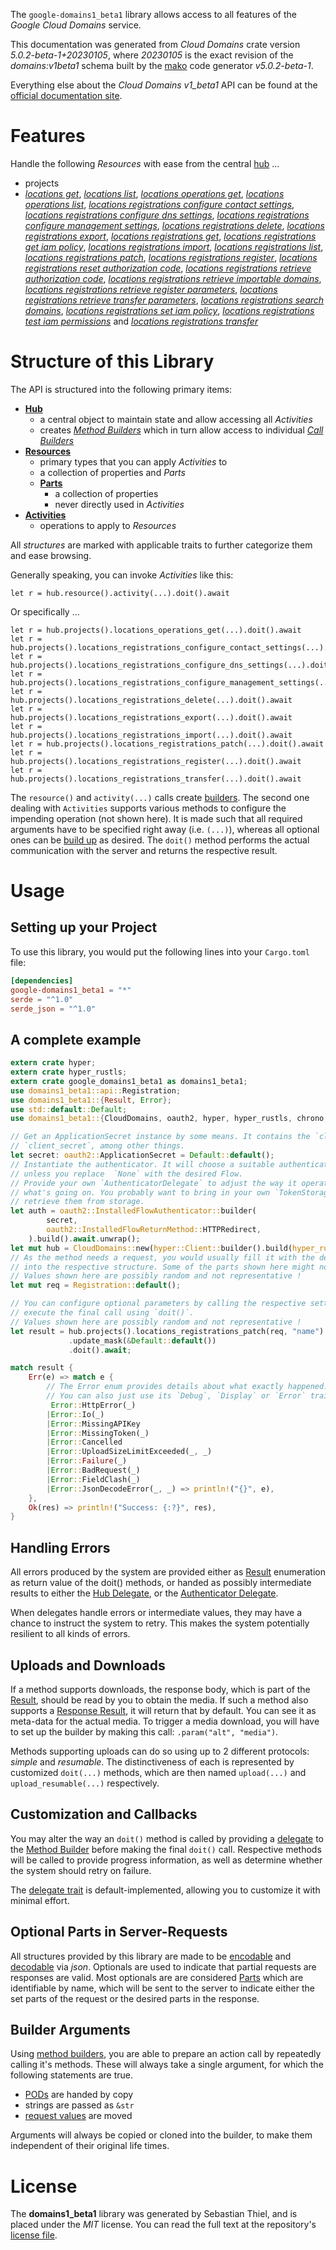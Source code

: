 <!---
DO NOT EDIT !
This file was generated automatically from 'src/generator/templates/api/README.md.mako'
DO NOT EDIT !
-->
The `google-domains1_beta1` library allows access to all features of the *Google Cloud Domains* service.

This documentation was generated from *Cloud Domains* crate version *5.0.2-beta-1+20230105*, where *20230105* is the exact revision of the *domains:v1beta1* schema built by the [mako](http://www.makotemplates.org/) code generator *v5.0.2-beta-1*.

Everything else about the *Cloud Domains* *v1_beta1* API can be found at the
[official documentation site](https://cloud.google.com/domains/).
# Features

Handle the following *Resources* with ease from the central [hub](https://docs.rs/google-domains1_beta1/5.0.2-beta-1+20230105/google_domains1_beta1/CloudDomains) ... 

* projects
 * [*locations get*](https://docs.rs/google-domains1_beta1/5.0.2-beta-1+20230105/google_domains1_beta1/api::ProjectLocationGetCall), [*locations list*](https://docs.rs/google-domains1_beta1/5.0.2-beta-1+20230105/google_domains1_beta1/api::ProjectLocationListCall), [*locations operations get*](https://docs.rs/google-domains1_beta1/5.0.2-beta-1+20230105/google_domains1_beta1/api::ProjectLocationOperationGetCall), [*locations operations list*](https://docs.rs/google-domains1_beta1/5.0.2-beta-1+20230105/google_domains1_beta1/api::ProjectLocationOperationListCall), [*locations registrations configure contact settings*](https://docs.rs/google-domains1_beta1/5.0.2-beta-1+20230105/google_domains1_beta1/api::ProjectLocationRegistrationConfigureContactSettingCall), [*locations registrations configure dns settings*](https://docs.rs/google-domains1_beta1/5.0.2-beta-1+20230105/google_domains1_beta1/api::ProjectLocationRegistrationConfigureDnsSettingCall), [*locations registrations configure management settings*](https://docs.rs/google-domains1_beta1/5.0.2-beta-1+20230105/google_domains1_beta1/api::ProjectLocationRegistrationConfigureManagementSettingCall), [*locations registrations delete*](https://docs.rs/google-domains1_beta1/5.0.2-beta-1+20230105/google_domains1_beta1/api::ProjectLocationRegistrationDeleteCall), [*locations registrations export*](https://docs.rs/google-domains1_beta1/5.0.2-beta-1+20230105/google_domains1_beta1/api::ProjectLocationRegistrationExportCall), [*locations registrations get*](https://docs.rs/google-domains1_beta1/5.0.2-beta-1+20230105/google_domains1_beta1/api::ProjectLocationRegistrationGetCall), [*locations registrations get iam policy*](https://docs.rs/google-domains1_beta1/5.0.2-beta-1+20230105/google_domains1_beta1/api::ProjectLocationRegistrationGetIamPolicyCall), [*locations registrations import*](https://docs.rs/google-domains1_beta1/5.0.2-beta-1+20230105/google_domains1_beta1/api::ProjectLocationRegistrationImportCall), [*locations registrations list*](https://docs.rs/google-domains1_beta1/5.0.2-beta-1+20230105/google_domains1_beta1/api::ProjectLocationRegistrationListCall), [*locations registrations patch*](https://docs.rs/google-domains1_beta1/5.0.2-beta-1+20230105/google_domains1_beta1/api::ProjectLocationRegistrationPatchCall), [*locations registrations register*](https://docs.rs/google-domains1_beta1/5.0.2-beta-1+20230105/google_domains1_beta1/api::ProjectLocationRegistrationRegisterCall), [*locations registrations reset authorization code*](https://docs.rs/google-domains1_beta1/5.0.2-beta-1+20230105/google_domains1_beta1/api::ProjectLocationRegistrationResetAuthorizationCodeCall), [*locations registrations retrieve authorization code*](https://docs.rs/google-domains1_beta1/5.0.2-beta-1+20230105/google_domains1_beta1/api::ProjectLocationRegistrationRetrieveAuthorizationCodeCall), [*locations registrations retrieve importable domains*](https://docs.rs/google-domains1_beta1/5.0.2-beta-1+20230105/google_domains1_beta1/api::ProjectLocationRegistrationRetrieveImportableDomainCall), [*locations registrations retrieve register parameters*](https://docs.rs/google-domains1_beta1/5.0.2-beta-1+20230105/google_domains1_beta1/api::ProjectLocationRegistrationRetrieveRegisterParameterCall), [*locations registrations retrieve transfer parameters*](https://docs.rs/google-domains1_beta1/5.0.2-beta-1+20230105/google_domains1_beta1/api::ProjectLocationRegistrationRetrieveTransferParameterCall), [*locations registrations search domains*](https://docs.rs/google-domains1_beta1/5.0.2-beta-1+20230105/google_domains1_beta1/api::ProjectLocationRegistrationSearchDomainCall), [*locations registrations set iam policy*](https://docs.rs/google-domains1_beta1/5.0.2-beta-1+20230105/google_domains1_beta1/api::ProjectLocationRegistrationSetIamPolicyCall), [*locations registrations test iam permissions*](https://docs.rs/google-domains1_beta1/5.0.2-beta-1+20230105/google_domains1_beta1/api::ProjectLocationRegistrationTestIamPermissionCall) and [*locations registrations transfer*](https://docs.rs/google-domains1_beta1/5.0.2-beta-1+20230105/google_domains1_beta1/api::ProjectLocationRegistrationTransferCall)




# Structure of this Library

The API is structured into the following primary items:

* **[Hub](https://docs.rs/google-domains1_beta1/5.0.2-beta-1+20230105/google_domains1_beta1/CloudDomains)**
    * a central object to maintain state and allow accessing all *Activities*
    * creates [*Method Builders*](https://docs.rs/google-domains1_beta1/5.0.2-beta-1+20230105/google_domains1_beta1/client::MethodsBuilder) which in turn
      allow access to individual [*Call Builders*](https://docs.rs/google-domains1_beta1/5.0.2-beta-1+20230105/google_domains1_beta1/client::CallBuilder)
* **[Resources](https://docs.rs/google-domains1_beta1/5.0.2-beta-1+20230105/google_domains1_beta1/client::Resource)**
    * primary types that you can apply *Activities* to
    * a collection of properties and *Parts*
    * **[Parts](https://docs.rs/google-domains1_beta1/5.0.2-beta-1+20230105/google_domains1_beta1/client::Part)**
        * a collection of properties
        * never directly used in *Activities*
* **[Activities](https://docs.rs/google-domains1_beta1/5.0.2-beta-1+20230105/google_domains1_beta1/client::CallBuilder)**
    * operations to apply to *Resources*

All *structures* are marked with applicable traits to further categorize them and ease browsing.

Generally speaking, you can invoke *Activities* like this:

```Rust,ignore
let r = hub.resource().activity(...).doit().await
```

Or specifically ...

```ignore
let r = hub.projects().locations_operations_get(...).doit().await
let r = hub.projects().locations_registrations_configure_contact_settings(...).doit().await
let r = hub.projects().locations_registrations_configure_dns_settings(...).doit().await
let r = hub.projects().locations_registrations_configure_management_settings(...).doit().await
let r = hub.projects().locations_registrations_delete(...).doit().await
let r = hub.projects().locations_registrations_export(...).doit().await
let r = hub.projects().locations_registrations_import(...).doit().await
let r = hub.projects().locations_registrations_patch(...).doit().await
let r = hub.projects().locations_registrations_register(...).doit().await
let r = hub.projects().locations_registrations_transfer(...).doit().await
```

The `resource()` and `activity(...)` calls create [builders][builder-pattern]. The second one dealing with `Activities` 
supports various methods to configure the impending operation (not shown here). It is made such that all required arguments have to be 
specified right away (i.e. `(...)`), whereas all optional ones can be [build up][builder-pattern] as desired.
The `doit()` method performs the actual communication with the server and returns the respective result.

# Usage

## Setting up your Project

To use this library, you would put the following lines into your `Cargo.toml` file:

```toml
[dependencies]
google-domains1_beta1 = "*"
serde = "^1.0"
serde_json = "^1.0"
```

## A complete example

```Rust
extern crate hyper;
extern crate hyper_rustls;
extern crate google_domains1_beta1 as domains1_beta1;
use domains1_beta1::api::Registration;
use domains1_beta1::{Result, Error};
use std::default::Default;
use domains1_beta1::{CloudDomains, oauth2, hyper, hyper_rustls, chrono, FieldMask};

// Get an ApplicationSecret instance by some means. It contains the `client_id` and 
// `client_secret`, among other things.
let secret: oauth2::ApplicationSecret = Default::default();
// Instantiate the authenticator. It will choose a suitable authentication flow for you, 
// unless you replace  `None` with the desired Flow.
// Provide your own `AuthenticatorDelegate` to adjust the way it operates and get feedback about 
// what's going on. You probably want to bring in your own `TokenStorage` to persist tokens and
// retrieve them from storage.
let auth = oauth2::InstalledFlowAuthenticator::builder(
        secret,
        oauth2::InstalledFlowReturnMethod::HTTPRedirect,
    ).build().await.unwrap();
let mut hub = CloudDomains::new(hyper::Client::builder().build(hyper_rustls::HttpsConnectorBuilder::new().with_native_roots().https_or_http().enable_http1().enable_http2().build()), auth);
// As the method needs a request, you would usually fill it with the desired information
// into the respective structure. Some of the parts shown here might not be applicable !
// Values shown here are possibly random and not representative !
let mut req = Registration::default();

// You can configure optional parameters by calling the respective setters at will, and
// execute the final call using `doit()`.
// Values shown here are possibly random and not representative !
let result = hub.projects().locations_registrations_patch(req, "name")
             .update_mask(&Default::default())
             .doit().await;

match result {
    Err(e) => match e {
        // The Error enum provides details about what exactly happened.
        // You can also just use its `Debug`, `Display` or `Error` traits
         Error::HttpError(_)
        |Error::Io(_)
        |Error::MissingAPIKey
        |Error::MissingToken(_)
        |Error::Cancelled
        |Error::UploadSizeLimitExceeded(_, _)
        |Error::Failure(_)
        |Error::BadRequest(_)
        |Error::FieldClash(_)
        |Error::JsonDecodeError(_, _) => println!("{}", e),
    },
    Ok(res) => println!("Success: {:?}", res),
}

```
## Handling Errors

All errors produced by the system are provided either as [Result](https://docs.rs/google-domains1_beta1/5.0.2-beta-1+20230105/google_domains1_beta1/client::Result) enumeration as return value of
the doit() methods, or handed as possibly intermediate results to either the 
[Hub Delegate](https://docs.rs/google-domains1_beta1/5.0.2-beta-1+20230105/google_domains1_beta1/client::Delegate), or the [Authenticator Delegate](https://docs.rs/yup-oauth2/*/yup_oauth2/trait.AuthenticatorDelegate.html).

When delegates handle errors or intermediate values, they may have a chance to instruct the system to retry. This 
makes the system potentially resilient to all kinds of errors.

## Uploads and Downloads
If a method supports downloads, the response body, which is part of the [Result](https://docs.rs/google-domains1_beta1/5.0.2-beta-1+20230105/google_domains1_beta1/client::Result), should be
read by you to obtain the media.
If such a method also supports a [Response Result](https://docs.rs/google-domains1_beta1/5.0.2-beta-1+20230105/google_domains1_beta1/client::ResponseResult), it will return that by default.
You can see it as meta-data for the actual media. To trigger a media download, you will have to set up the builder by making
this call: `.param("alt", "media")`.

Methods supporting uploads can do so using up to 2 different protocols: 
*simple* and *resumable*. The distinctiveness of each is represented by customized 
`doit(...)` methods, which are then named `upload(...)` and `upload_resumable(...)` respectively.

## Customization and Callbacks

You may alter the way an `doit()` method is called by providing a [delegate](https://docs.rs/google-domains1_beta1/5.0.2-beta-1+20230105/google_domains1_beta1/client::Delegate) to the 
[Method Builder](https://docs.rs/google-domains1_beta1/5.0.2-beta-1+20230105/google_domains1_beta1/client::CallBuilder) before making the final `doit()` call. 
Respective methods will be called to provide progress information, as well as determine whether the system should 
retry on failure.

The [delegate trait](https://docs.rs/google-domains1_beta1/5.0.2-beta-1+20230105/google_domains1_beta1/client::Delegate) is default-implemented, allowing you to customize it with minimal effort.

## Optional Parts in Server-Requests

All structures provided by this library are made to be [encodable](https://docs.rs/google-domains1_beta1/5.0.2-beta-1+20230105/google_domains1_beta1/client::RequestValue) and 
[decodable](https://docs.rs/google-domains1_beta1/5.0.2-beta-1+20230105/google_domains1_beta1/client::ResponseResult) via *json*. Optionals are used to indicate that partial requests are responses 
are valid.
Most optionals are are considered [Parts](https://docs.rs/google-domains1_beta1/5.0.2-beta-1+20230105/google_domains1_beta1/client::Part) which are identifiable by name, which will be sent to 
the server to indicate either the set parts of the request or the desired parts in the response.

## Builder Arguments

Using [method builders](https://docs.rs/google-domains1_beta1/5.0.2-beta-1+20230105/google_domains1_beta1/client::CallBuilder), you are able to prepare an action call by repeatedly calling it's methods.
These will always take a single argument, for which the following statements are true.

* [PODs][wiki-pod] are handed by copy
* strings are passed as `&str`
* [request values](https://docs.rs/google-domains1_beta1/5.0.2-beta-1+20230105/google_domains1_beta1/client::RequestValue) are moved

Arguments will always be copied or cloned into the builder, to make them independent of their original life times.

[wiki-pod]: http://en.wikipedia.org/wiki/Plain_old_data_structure
[builder-pattern]: http://en.wikipedia.org/wiki/Builder_pattern
[google-go-api]: https://github.com/google/google-api-go-client

# License
The **domains1_beta1** library was generated by Sebastian Thiel, and is placed 
under the *MIT* license.
You can read the full text at the repository's [license file][repo-license].

[repo-license]: https://github.com/Byron/google-apis-rsblob/main/LICENSE.md

